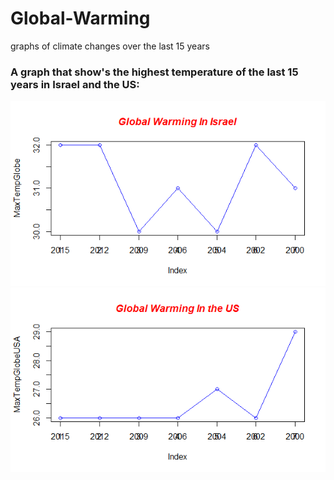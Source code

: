 # Global-Warming
graphs of climate changes over the last 15 years





### A graph that show's the highest temperature of the last 15 years in Israel and the US:
![alt tag](PlotGlobalWarmingIL.png)
![alt tag](PlotGlobalWarmingUS.png)
